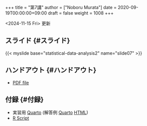 +++
title = "第7講"
author = ["Noboru Murata"]
date = 2020-09-19T00:00:00+09:00
draft = false
weight = 1008
+++

<span class="timestamp-wrapper"><span class="timestamp">&lt;2024-11-15 Fri&gt; </span></span> 更新


## スライド {#スライド}

{{< myslide base="statistical-data-analysis2" name="slide07" >}}


## ハンドアウト {#ハンドアウト}

-   [PDF file](https://noboru-murata.github.io/statistical-data-analysis2/pdfs/slide07.pdf)


## 付録 {#付録}

-   実習用 [Quarto](https://raw.githubusercontent.com/noboru-murata/statistical-data-analysis2/refs/heads/master/docs/code/practice07.qmd) (解答例 [Quarto](https://raw.githubusercontent.com/noboru-murata/statistical-data-analysis2/refs/heads/master/docs/code/sample-code07.qmd) [HTML](https://noboru-murata.github.io/statistical-data-analysis2/code/sample-code07.html))
-   [R Script](https://noboru-murata.github.io/statistical-data-analysis2/code/slide07.R)

